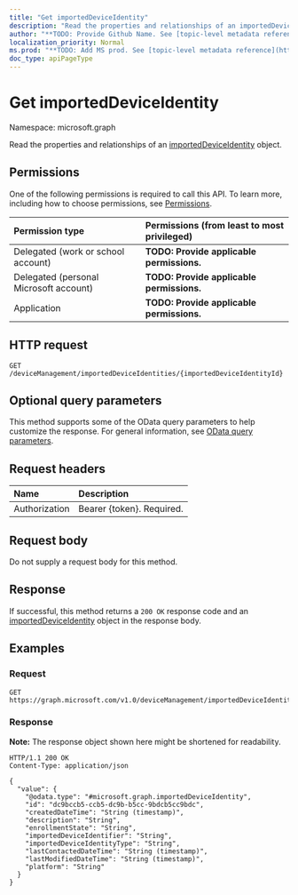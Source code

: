 ```yaml
---
title: "Get importedDeviceIdentity"
description: "Read the properties and relationships of an importedDeviceIdentity object."
author: "**TODO: Provide Github Name. See [topic-level metadata reference](https://msgo.azurewebsites.net/add/document/guidelines/metadata.html#topic-level-metadata)**"
localization_priority: Normal
ms.prod: "**TODO: Add MS prod. See [topic-level metadata reference](https://msgo.azurewebsites.net/add/document/guidelines/metadata.html#topic-level-metadata)**"
doc_type: apiPageType
---
```


# Get importedDeviceIdentity
Namespace: microsoft.graph



Read the properties and relationships of an [importedDeviceIdentity](../resources/importeddeviceidentity.md) object.

## Permissions
One of the following permissions is required to call this API. To learn more, including how to choose permissions, see [Permissions](/graph/permissions-reference).

|Permission type|Permissions (from least to most privileged)|
|:---|:---|
|Delegated (work or school account)|**TODO: Provide applicable permissions.**|
|Delegated (personal Microsoft account)|**TODO: Provide applicable permissions.**|
|Application|**TODO: Provide applicable permissions.**|

## HTTP request

<!-- {
  "blockType": "ignored"
}
-->
``` http
GET /deviceManagement/importedDeviceIdentities/{importedDeviceIdentityId}
```

## Optional query parameters
This method supports some of the OData query parameters to help customize the response. For general information, see [OData query parameters](/graph/query-parameters).

## Request headers
|Name|Description|
|:---|:---|
|Authorization|Bearer {token}. Required.|

## Request body
Do not supply a request body for this method.

## Response

If successful, this method returns a `200 OK` response code and an [importedDeviceIdentity](../resources/importeddeviceidentity.md) object in the response body.

## Examples

### Request
<!-- {
  "blockType": "request",
  "name": "get_importeddeviceidentity"
}
-->
``` http
GET https://graph.microsoft.com/v1.0/deviceManagement/importedDeviceIdentities/{importedDeviceIdentityId}
```


### Response
**Note:** The response object shown here might be shortened for readability.
<!-- {
  "blockType": "response",
  "truncated": true,
  "@odata.type": "microsoft.graph.importedDeviceIdentity"
}
-->
``` http
HTTP/1.1 200 OK
Content-Type: application/json

{
  "value": {
    "@odata.type": "#microsoft.graph.importedDeviceIdentity",
    "id": "dc9bccb5-ccb5-dc9b-b5cc-9bdcb5cc9bdc",
    "createdDateTime": "String (timestamp)",
    "description": "String",
    "enrollmentState": "String",
    "importedDeviceIdentifier": "String",
    "importedDeviceIdentityType": "String",
    "lastContactedDateTime": "String (timestamp)",
    "lastModifiedDateTime": "String (timestamp)",
    "platform": "String"
  }
}
```

